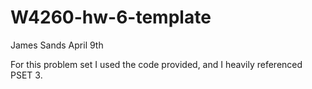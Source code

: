 # W4260-hw-6-template
James Sands
April 9th

For this problem set I used the code provided, and I heavily referenced PSET 3.

